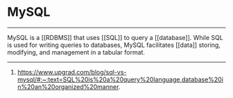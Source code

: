 # MySQL
---
MySQL is a [[RDBMS]] that uses [[SQL]] to query a [[database]]. While SQL is used for writing queries to databases, MySQL facilitates [[data]] storing, modifying, and management in a tabular format. 

---
1. https://www.upgrad.com/blog/sql-vs-mysql/#:~:text=SQL%20is%20a%20query%20language,database%20in%20an%20organized%20manner.
